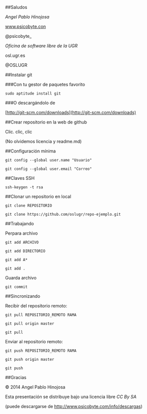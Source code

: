 ##Saludos

*Angel Pablo Hinojosa*

www.psicobyte.con

@psicobyte_

*Oficina de software libre de la UGR*

osl.ugr.es

@OSLUGR


##Instalar git

###Con tu gestor de paquetes favorito

`sudo aptitude install git`

###O descargándolo de

[http://git-scm.com/downloads](http://git-scm.com/downloads)


##Crear repositorio en la web de github

Clic. clic, clic

(No olvidemos licencia y readme.md)


##Configuración mínima

`git config --global user.name "Usuario"`

`git config --global user.email "Correo"`


##Claves SSH

`ssh-keygen -t rsa`


##Clonar un repositorio en local

`git clone REPOSITORIO`

`git clone https://github.com/oslugr/repo-ejemplo.git`


##Trabajando

Perpara archivo

`git add ARCHIVO`

`git add DIRECTORIO`

`git add A*`

`git add .`

Guarda archivo

`git commit`


##Sincronizando

Recibir del repositorio remoto:

`git pull REPOSITORIO_REMOTO RAMA`

`git pull origin master`

`git pull`

Enviar al repositorio remoto:

`git push REPOSITORIO_REMOTO RAMA`

`git push origin master`

`git push`


##Gracias

© 2014 Angel Pablo Hinojosa

Esta presentación se distribuye bajo una licencia libre
*CC By SA*

(puede descargarse de http://www.psicobyte.com/info/descargas)

